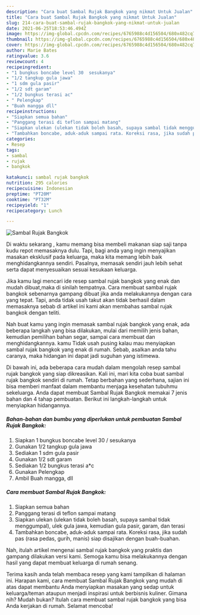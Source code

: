 ```yaml
---
description: "Cara buat Sambal Rujak Bangkok yang nikmat Untuk Jualan"
title: "Cara buat Sambal Rujak Bangkok yang nikmat Untuk Jualan"
slug: 214-cara-buat-sambal-rujak-bangkok-yang-nikmat-untuk-jualan
date: 2021-06-25T18:53:46.494Z
image: https://img-global.cpcdn.com/recipes/6765988c4d156504/680x482cq70/sambal-rujak-bangkok-foto-resep-utama.jpg
thumbnail: https://img-global.cpcdn.com/recipes/6765988c4d156504/680x482cq70/sambal-rujak-bangkok-foto-resep-utama.jpg
cover: https://img-global.cpcdn.com/recipes/6765988c4d156504/680x482cq70/sambal-rujak-bangkok-foto-resep-utama.jpg
author: Marie Bates
ratingvalue: 3.6
reviewcount: 4
recipeingredient:
- "1 bungkus boncabe level 30  sesukanya"
- "1/2 tangkup gula jawa"
- "1 sdm gula pasir"
- "1/2 sdt garam"
- "1/2 bungkus terasi ac"
- " Pelengkap"
- "Buah mangga dll"
recipeinstructions:
- "Siapkan semua bahan"
- "Panggang terasi di teflon sampai matang"
- "Siapkan ulekan (ulekan tidak boleh basah, supaya sambal tidak menggumpal), ulek gula jawa, kemudian gula pasir, garam, dan terasi"
- "Tambahkan boncabe, aduk-aduk sampai rata. Koreksi rasa, jika sudah pas (rasa pedas, gurih, manis) siap disajikan dengan buah-buahan."
categories:
- Resep
tags:
- sambal
- rujak
- bangkok

katakunci: sambal rujak bangkok 
nutrition: 295 calories
recipecuisine: Indonesian
preptime: "PT20M"
cooktime: "PT32M"
recipeyield: "1"
recipecategory: Lunch

---
```



![Sambal Rujak Bangkok](https://img-global.cpcdn.com/recipes/6765988c4d156504/680x482cq70/sambal-rujak-bangkok-foto-resep-utama.jpg)

Di waktu  sekarang , kamu memang bisa membeli makanan siap saji tanpa kudu repot memasaknya dulu. Tapi, bagi anda yang ingin menyajikan masakan eksklusif pada keluarga, maka kita memang lebih baik menghidangkannya sendiri. Pasalnya, memasak sendiri jauh lebih sehat serta dapat menyesuaikan sesuai kesukaan keluarga.

Jika kamu lagi mencari ide resep sambal rujak bangkok yang enak dan mudah dibuat,maka di sinilah tempatnya. Cara membuat sambal rujak bangkok  sebenarnya gampang dibuat jika anda melakukannya dengan cara yang tepat. Tapi, anda tidak usah takut akan tidak berhasil dalam memasaknya 
sebab di artikel ini kami akan membahas sambal rujak bangkok dengan teliti.  



Nah buat kamu yang ingin memasak sambal rujak bangkok yang enak, ada beberapa langkah yang bisa dilakukan, mulai dari memilih jenis bahan, kemudian pemilihan bahan segar, sampai cara membuat dan menghidangkannya. kamu Tidak usah pusing kalau mau menyiapkan sambal rujak bangkok yang enak di rumah. Sebab, asalkan anda  tahu caranya, maka hidangan ini dapat jadi suguhan yang istimewa.

Di bawah ini, ada beberapa cara mudah dalam mengolah resep sambal rujak bangkok yang siap dikreasikan. Kali ini, mari kita coba buat sambal rujak bangkok sendiri di rumah. Tetap berbahan yang sederhana, sajian ini bisa memberi manfaat dalam membantu menjaga kesehatan tubuhmu sekeluarga. Anda dapat membuat Sambal Rujak Bangkok memakai 7 jenis bahan dan 4 tahap pembuatan. Berikut ini langkah-langkah untuk menyiapkan hidangannya.

<!--inarticleads1-->

##### Bahan-bahan dan bumbu yang diperlukan untuk pembuatan Sambal Rujak Bangkok:

1. Siapkan 1 bungkus boncabe level 30 / sesukanya
1. Gunakan 1/2 tangkup gula jawa
1. Sediakan 1 sdm gula pasir
1. Gunakan 1/2 sdt garam
1. Sediakan 1/2 bungkus terasi a*c
1. Gunakan  Pelengkap
1. Ambil Buah mangga, dll




<!--inarticleads2-->

##### Cara membuat Sambal Rujak Bangkok:

1. Siapkan semua bahan
1. Panggang terasi di teflon sampai matang
1. Siapkan ulekan (ulekan tidak boleh basah, supaya sambal tidak menggumpal), ulek gula jawa, kemudian gula pasir, garam, dan terasi
1. Tambahkan boncabe, aduk-aduk sampai rata. Koreksi rasa, jika sudah pas (rasa pedas, gurih, manis) siap disajikan dengan buah-buahan.




Nah, itulah artikel mengenai  sambal rujak bangkok  yang praktis dan gampang dilakukan versi kami. Semoga kamu bisa melakukannya dengan hasil yang dapat membuat keluarga di rumah senang. 

Terima kasih anda telah membaca resep yang kami tampilkan di halaman ini. Harapan kami, cara membuat  Sambal Rujak Bangkok yang mudah di atas dapat membantu Anda menyiapkan masakan yang sedap untuk keluarga/teman ataupun menjadi inspirasi untuk berbisnis kuliner. Gimana nih? Mudah bukan? Itulah cara membuat sambal rujak bangkok yang bisa Anda kerjakan di rumah. Selamat mencoba!

